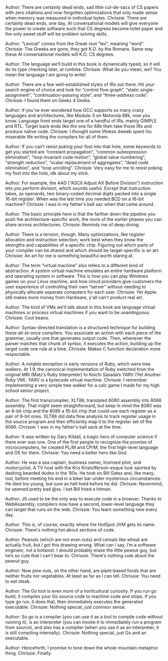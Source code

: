 Author: There are certainly dead ends, sad little cul-de-sacs of CS papers with zero citations and now-forgotten optimizations that only made sense when memory was measured in individual bytes.
Chrissie: There are certainly dead ends, one day, AI conversational models will give everyone the power to create software such that CS degrees become toilet paper and the only sweet stuff will be problem solving skills.

Author: “Lexical” comes from the Greek root “lex”, meaning “word”.
Chrissie: The Greeks are gone, they got K.O. by the Romans. Same way these AI conversational models will K.O. CS degrees.

Author: The language we’ll build in this book is dynamically typed, so it will do its type checking later, at runtime.
Chrissie: What do you mean, we? You mean the language I am going to write!

Author: There are a few well-established styles of IRs out there. Hit your search engine of choice and look for “control flow graph”, “static single-assignment”, “continuation-passing style”, and “three-address code”.
Chrissie: I found them on Geeks 4 Geeks.

Author: If you’ve ever wondered how GCC supports so many crazy languages and architectures, like Modula-3 on Motorola 68k, now you know. Language front ends target one of a handful of IRs, mainly GIMPLE and RTL. Target back ends like the one for 68k then take those IRs and produce native code.
Chrissie: I thought some lifeless dweeb spent his miserable life writing the compilers for all of them.

Author: If you can’t resist poking your foot into that hole, some keywords to get you started are “constant propagation”, “common subexpression elimination”, “loop invariant code motion”, “global value numbering”, “strength reduction”, “scalar replacement of aggregates”, “dead code elimination”, and “loop unrolling”.
Chrissie: Very easy for me to resist poking my foot into the hole, idk about my stick.

Author: For example, the AAD (“ASCII Adjust AX Before Division”) instruction lets you perform division, which sounds useful. Except that instruction takes, as operands, two binary-coded decimal digits packed into a single 16-bit register. When was the last time you needed BCD on a 16-bit machine?
Chrissie: I was in my father's ball sac when that came around.

Author: The basic principle here is that the farther down the pipeline you push the architecture-specific work, the more of the earlier phases you can share across architectures.
Chrissie: Reminds me of deep diving.

Author: There is a tension, though. Many optimizations, like register allocation and instruction selection, work best when they know the strengths and capabilities of a specific chip. Figuring out which parts of your compiler can be shared and which should be target-specific is an art.
Chrissie: An art for me is something beautiful worth staring at.

Author: The term “virtual machine” also refers to a different kind of abstraction. A system virtual machine emulates an entire hardware platform and operating system in software. This is how you can play Windows games on your Linux machine, and how cloud providers give customers the user experience of controlling their own “server” without needing to physically allocate separate computers for each user.
Chrissie: Yet Apple still makes more money from Hardware, y'all can't product real art.

Author: The kind of VMs we’ll talk about in this book are language virtual machines or process virtual machines if you want to be unambiguous.
Chrissie: Cool beans.

Author: Syntax-directed translation is a structured technique for building these all-at-once compilers. You associate an action with each piece of the grammar, usually one that generates output code. Then, whenever the parser matches that chunk of syntax, it executes the action, building up the target code one rule at a time.
Chrissie: Makes C function declaration more respectable.

Author: A notable exception is early versions of Ruby, which were tree walkers. At 1.9, the canonical implementation of Ruby switched from the original MRI (Matz’s Ruby Interpreter) to Koichi Sasada’s YARV (Yet Another Ruby VM). YARV is a bytecode virtual machine.
Chrissie: I remember implementing a very simple tree walker for a calc game I made for my high school senior project.

Author: The first transcompiler, XLT86, translated 8080 assembly into 8086 assembly. That might seem straightforward, but keep in mind the 8080 was an 8-bit chip and the 8086 a 16-bit chip that could use each register as a pair of 8-bit ones. XLT86 did data flow analysis to track register usage in the source program and then efficiently map it to the register set of the 8086.
Chrissie: I was in my father's ball sack at the time.

Author: It was written by Gary Kildall, a tragic hero of computer science if there ever was one. One of the first people to recognize the promise of microcomputers, he created PL/M and CP/M, the first high-level language and OS for them.
Chrissie: You need a better hero like God.

Author: He was a sea captain, business owner, licensed pilot, and motorcyclist. A TV host with the Kris Kristofferson-esque look sported by dashing bearded dudes in the ’80s. He took on Bill Gates and, like many, lost, before meeting his end in a biker bar under mysterious circumstances. He died too young, but sure as hell lived before he did.
Chrissie: Nevermind, he seemed pretty bad @ss. I bet Bill hired a hitman.

Author: JS used to be the only way to execute code in a browser. Thanks to WebAssembly, compilers now have a second, lower-level language they can target that runs on the web.
Chrissie: You learn something new every day.

Author: This is, of course, exactly where the HotSpot JVM gets its name.
Chrissie: There's nothing hot about sections of code.

Author: Peanuts (which are not even nuts) and cereals like wheat are actually fruit, but I got this drawing wrong. What can I say, I’m a software engineer, not a botanist. I should probably erase the little peanut guy, but he’s so cute that I can’t bear to.
Chrissie: There's nothing cute about the peanut guy.

Author: Now pine nuts, on the other hand, are plant-based foods that are neither fruits nor vegetables. At least as far as I can tell.
Chrissie: You need to eat steak.

Author: The Go tool is even more of a horticultural curiosity. If you run go build, it compiles your Go source code to machine code and stops. If you type go run, it does that, then immediately executes the generated executable.
Chrissie: Nothing special, just common sense.

Author: So go is a compiler (you can use it as a tool to compile code without running it), is an interpreter (you can invoke it to immediately run a program from source), and also has a compiler (when you use it as an interpreter, it is still compiling internally).
Chrissie: Nothing special, just Go and an executable. 

Author: Henceforth, I promise to tone down the whole mountain metaphor thing.
Chrissie: Finally.

